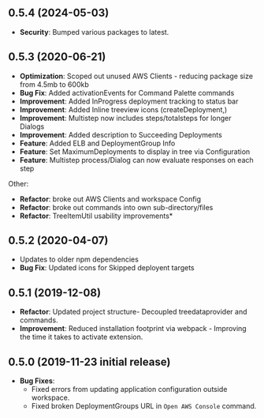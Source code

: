 ## 0.5.4 (2024-05-03)
- __Security__: Bumped various packages to latest.

## 0.5.3 (2020-06-21)
- __Optimization__: Scoped out unused AWS Clients - reducing package size from 4.5mb to 600kb
- __Bug Fix__: Added activationEvents for Command Palette commands
- __Improvement__: Added InProgress deployment tracking to status bar
- __Improvement__: Added Inline treeview icons (createDeployment,)
- __Improvement__: Multistep now includes steps/totalsteps for longer Dialogs
- __Improvement__: Added description to Succeeding Deployments
- __Feature__: Added ELB and DeploymentGroup Info
- __Feature__: Set MaximumDeployments to display in tree via Configuration
- __Feature__: Multistep process/Dialog can now evaluate responses on each step

Other:
- __Refactor__: broke out AWS Clients and workspace Config
- __Refactor__: broke out commands into own sub-directory/files
- __Refactor__: TreeItemUtil usability improvements*

## 0.5.2 (2020-04-07)
- Updates to older npm dependencies
- __Bug Fix__: Updated icons for Skipped deployent targets

## 0.5.1 (2019-12-08)
- __Refactor__: Updated project structure- Decoupled treedataprovider and commands.
- __Improvement__: Reduced installation footprint via webpack - Improving the time it takes to activate extension.

## 0.5.0 (2019-11-23 initial release)
- __Bug Fixes__:
    - Fixed errors from updating application configuration outside workspace.
    - Fixed broken DeploymentGroups URL in `Open AWS Console` command.